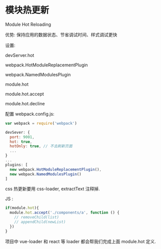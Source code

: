 # 模块热更新

Module Hot Reloading

优势: 保持应用的数据状态、节省调试时间、样式调试更快

设置:

devServer.hot

webpack.HotModuleReplacementPlugin

webpack.NamedModulesPlugin

module.hot

module.hot.accept

module.hot.decline

配置 webpack.config.js:

```js
var webpack = require('webpack')

devSever: {
  port: 9001,
  hot: true,
  hotOnly: true, // 不去刷新页面
  ...
}
...
plugins: [
  new webpack.HotModuleReplacementPlugin(),
  new webpack.NamedModulesPlugin()
]
```

css 热更新要用 css-loader, extractText 注释掉.

JS :

```js
if(module.hot){
  module.hot.accept('./components/a', function () {
    // removeChild(list)
    // appendChild(newList)
  })
}
```

项目中  vue-loader 和 react 等 loader 都会帮我们完成上面 module.hot 定义.
